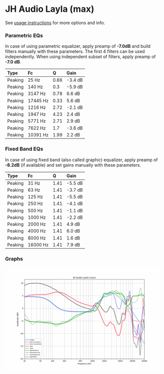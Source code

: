 # JH Audio Layla (max)
See [usage instructions](https://github.com/jaakkopasanen/AutoEq#usage) for more options and info.

### Parametric EQs
In case of using parametric equalizer, apply preamp of **-7.0dB** and build filters manually
with these parameters. The first 4 filters can be used independently.
When using independent subset of filters, apply preamp of **-7.0 dB**.

| Type    | Fc       |    Q | Gain    |
|:--------|:---------|:-----|:--------|
| Peaking | 25 Hz    | 0.66 | -3.4 dB |
| Peaking | 140 Hz   | 0.3  | -5.9 dB |
| Peaking | 3147 Hz  | 0.78 | 6.6 dB  |
| Peaking | 17445 Hz | 0.33 | 5.6 dB  |
| Peaking | 1216 Hz  | 2.72 | -2.1 dB |
| Peaking | 1947 Hz  | 4.23 | 2.4 dB  |
| Peaking | 5771 Hz  | 2.71 | 2.9 dB  |
| Peaking | 7622 Hz  | 1.7  | -3.6 dB |
| Peaking | 10391 Hz | 1.99 | 2.2 dB  |

### Fixed Band EQs
In case of using fixed band (also called graphic) equalizer, apply preamp of **-8.2dB**
(if available) and set gains manually with these parameters.

| Type    | Fc       |    Q | Gain    |
|:--------|:---------|:-----|:--------|
| Peaking | 31 Hz    | 1.41 | -5.5 dB |
| Peaking | 63 Hz    | 1.41 | -3.7 dB |
| Peaking | 125 Hz   | 1.41 | -5.5 dB |
| Peaking | 250 Hz   | 1.41 | -4.1 dB |
| Peaking | 500 Hz   | 1.41 | -1.1 dB |
| Peaking | 1000 Hz  | 1.41 | -2.2 dB |
| Peaking | 2000 Hz  | 1.41 | 4.9 dB  |
| Peaking | 4000 Hz  | 1.41 | 6.0 dB  |
| Peaking | 8000 Hz  | 1.41 | 1.6 dB  |
| Peaking | 16000 Hz | 1.41 | 7.9 dB  |

### Graphs
![](./JH%20Audio%20Layla%20(max).png)